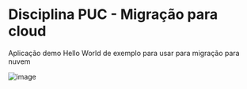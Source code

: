 # Disciplina PUC - Migração para cloud
Aplicação demo Hello World de exemplo para usar para migração para nuvem

![image](https://github.com/daniel-apolinario/puc-cloud-migration/assets/19824121/41ad2b08-3272-4564-9c9b-5c1a7022ba29)

